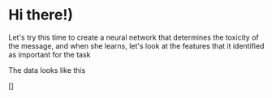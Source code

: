 # Hi there!)

Let's try this time to create a neural network that determines the toxicity of the message, and when she learns, let's look at the features that it identified as important for the task

The data looks like this

[]
